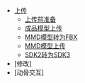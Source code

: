* [上传](/Upload/)
    * [上传前准备](/Upload/Prepare.md)
    * [成品模型上传](/upload/Upload.md)
    * [MMD模型转为FBX](/upload/mmd_to_fbx.md)
    * [MMD模型上传](/upload/mmd_upload.md)
    * [SDK2转为SDK3](/upload/sdk2_to_sdk3.md)
* [修改]
* [动骨交互]